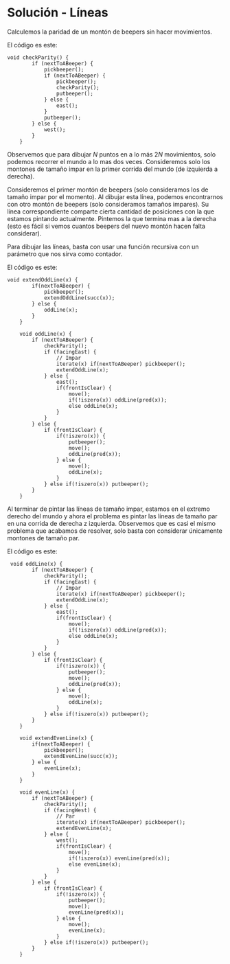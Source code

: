 # Solución - Líneas

Calculemos la paridad de un montón de beepers sin hacer movimientos.

El código es este:

```
void checkParity() {
    	if (nextToABeeper) {
        	pickbeeper();
            if (nextToABeeper) {
            	pickbeeper();
                checkParity();
                putbeeper();
            } else {
            	east();
            }
            putbeeper();
        } else {
        	west();
        }
    }
```

Observemos que para dibujar $N$ puntos en a lo más $2N$ movimientos, solo podemos recorrer el mundo a lo mas dos veces. Consideremos solo los montones de tamaño impar en la primer corrida del mundo (de izquierda a derecha).

Consideremos el primer montón de beepers (solo consideramos los de tamaño impar por el momento). Al dibujar esta línea, podemos encontrarnos con otro montón de beepers (solo consideramos tamaños impares). Su línea correspondiente comparte cierta cantidad de posiciones con la que estamos pintando actualmente. Pintemos la que termina mas a la derecha (esto es fácil si vemos cuantos beepers del nuevo montón hacen falta considerar).

Para dibujar las líneas, basta con usar una función recursiva con un parámetro que nos sirva como contador.

El código es este:

```
void extendOddLine(x) {
    	if(nextToABeeper) {
        	pickbeeper();
            extendOddLine(succ(x));
        } else {
        	oddLine(x);
        }
    }

    void oddLine(x) {
    	if (nextToABeeper) {
        	checkParity();
            if (facingEast) {
            	// Impar
                iterate(x) if(nextToABeeper) pickbeeper();
                extendOddLine(x);
            } else {
            	east();
                if(frontIsClear) {
                	move();
                    if(!iszero(x)) oddLine(pred(x));
                    else oddLine(x);
                }
            }
        } else {
        	if (frontIsClear) {
            	if(!iszero(x)) {
                    putbeeper();
                    move();
                    oddLine(pred(x));
                } else {
                    move();
                    oddLine(x);
                }
            } else if(!iszero(x)) putbeeper();
        }
    }
```

Al terminar de pintar las líneas de tamaño impar, estamos en el extremo derecho del mundo y ahora el problema es pintar las líneas de tamaño par en una corrida de derecha z izquierda. Observemos que es casi el mismo problema que acabamos de resolver, solo basta con considerar únicamente montones de tamaño par.

El código es este:

```
 void oddLine(x) {
    	if (nextToABeeper) {
        	checkParity();
            if (facingEast) {
            	// Impar
                iterate(x) if(nextToABeeper) pickbeeper();
                extendOddLine(x);
            } else {
            	east();
                if(frontIsClear) {
                	move();
                    if(!iszero(x)) oddLine(pred(x));
                    else oddLine(x);
                }
            }
        } else {
        	if (frontIsClear) {
            	if(!iszero(x)) {
                    putbeeper();
                    move();
                    oddLine(pred(x));
                } else {
                    move();
                    oddLine(x);
                }
            } else if(!iszero(x)) putbeeper();
        }
    }

    void extendEvenLine(x) {
    	if(nextToABeeper) {
        	pickbeeper();
            extendEvenLine(succ(x));
        } else {
        	evenLine(x);
        }
    }

    void evenLine(x) {
    	if (nextToABeeper) {
        	checkParity();
            if (facingWest) {
            	// Par
                iterate(x) if(nextToABeeper) pickbeeper();
                extendEvenLine(x);
            } else {
            	west();
                if(frontIsClear) {
                	move();
                    if(!iszero(x)) evenLine(pred(x));
                    else evenLine(x);
                }
            }
        } else {
            if (frontIsClear) {
            	if(!iszero(x)) {
                    putbeeper();
                    move();
                    evenLine(pred(x));
                } else {
                    move();
                    evenLine(x);
                }
            } else if(!iszero(x)) putbeeper();
        }
    }
```
